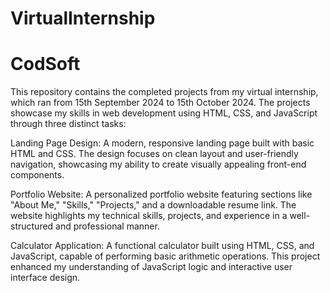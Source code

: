 # VirtualInternship
# CodSoft 
This repository contains the completed projects from my virtual internship, which ran from 15th September 2024 to 15th October 2024. The projects showcase my skills in web development using HTML, CSS, and JavaScript through three distinct tasks:

Landing Page Design: A modern, responsive landing page built with basic HTML and CSS. The design focuses on clean layout and user-friendly navigation, showcasing my ability to create visually appealing front-end components.

Portfolio Website: A personalized portfolio website featuring sections like "About Me," "Skills," "Projects," and a downloadable resume link. The website highlights my technical skills, projects, and experience in a well-structured and professional manner.

Calculator Application: A functional calculator built using HTML, CSS, and JavaScript, capable of performing basic arithmetic operations. This project enhanced my understanding of JavaScript logic and interactive user interface design.
